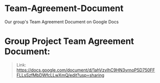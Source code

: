 # Team-Agreement-Document
Our group's Team Agreement Document on Google Docs

# Group Project Team Agreement Document:

> Link: https://docs.google.com/document/d/1ahVzvlhC9HN3yrnoP5D750FFFLLsSzfMbDWfcLLwXmQ/edit?usp=sharing
